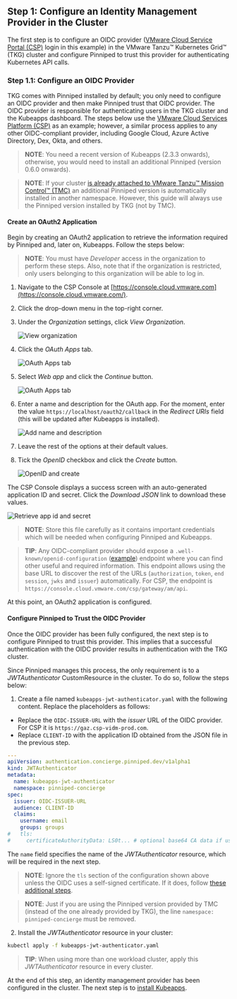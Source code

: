 ## Step 1: Configure an Identity Management Provider in the Cluster

The first step is to configure an OIDC provider ([VMware Cloud Service Portal (CSP)](https://console.cloud.vmware.com) login in this example) in the VMware Tanzu™ Kubernetes Grid™ (TKG) cluster and configure Pinniped to trust this provider for authenticating Kubernetes API calls.

### Step 1.1: Configure an OIDC Provider

TKG comes with Pinniped installed by default; you only need to configure an OIDC provider and then make Pinniped trust that OIDC provider. The OIDC provider is responsible for authenticating users in the TKG cluster and the Kubeapps dashboard. The steps below use the [VMware Cloud Services Platform (CSP)](https://console.cloud.vmware.com/) as an example; however, a similar process applies to any other OIDC-compliant provider, including Google Cloud, Azure Active Directory, Dex, Okta, and others.

> **NOTE**: You need a recent version of Kubeapps (2.3.3 onwards), otherwise, you would need to install an additional Pinniped (version 0.6.0 onwards).

> **NOTE**: If your cluster [is already attached to VMware Tanzu™ Mission Control™ (TMC)](https://docs.vmware.com/en/VMware-Tanzu-Mission-Control/services/tanzumc-getstart/GUID-F0162E40-8D47-45D7-9EA1-83B64B380F5C.html) an additional Pinniped version is automatically installed in another namespace. However, this guide will always use the Pinniped version installed by TKG (not by TMC).

#### Create an OAuth2 Application

Begin by creating an OAuth2 application to retrieve the information required by Pinniped and, later on, Kubeapps. Follow the steps below:

> **NOTE**: You must have _Developer_ access in the organization to perform these steps. Also, note that if the organization is restricted, only users belonging to this organization will be able to log in.

1. Navigate to the CSP Console at [https://console.cloud.vmware.com](https://console.cloud.vmware.com/).
2. Click the drop-down menu in the top-right corner.
3. Under the _Organization_ settings, click _View Organization_.

   ![View organization](./img/csp-menu-organization.png)

4. Click the _OAuth Apps_ tab.

   ![OAuth Apps tab](./img/csp-oauth-initial.png)

5. Select _Web app_ and click the _Continue_ button.

   ![OAuth Apps tab](./img/csp-oauth-new.png)

6. Enter a name and description for the OAuth app. For the moment, enter the value `https://localhost/oauth2/callback` in the _Redirect URIs_ field (this will be updated after Kubeapps is installed).

   ![Add name and description](./img/csp-oauth-new-details-general.png)

7. Leave the rest of the options at their default values.
8. Tick the _OpenID_ checkbox and click the _Create_ button.

   ![OpenID and create](./img/csp-oauth-new-details-scopes.png)

The CSP Console displays a success screen with an auto-generated application ID and secret. Click the _Download JSON_ link to download these values.

![Retrieve app id and secret](./img/csp-oauth-new-secrets.png)

> **NOTE**: Store this file carefully as it contains important credentials which will be needed when configuring Pinniped and Kubeapps.

> **TIP**: Any OIDC-compliant provider should expose a `.well-known/openid-configuration` ([example](https://console.cloud.vmware.com/csp/gateway/am/api/.well-known/openid-configuration)) endpoint where you can find other useful and required information. This endpoint allows using the base URL to discover the rest of the URLs (`authorization`, `token`, `end session`, `jwks` and `issuer`) automatically. For CSP, the endpoint is `https://console.cloud.vmware.com/csp/gateway/am/api`.

At this point, an OAuth2 application is configured.

#### Configure Pinniped to Trust the OIDC Provider

Once the OIDC provider has been fully configured, the next step is to configure Pinniped to trust this provider. This implies that a successful authentication with the OIDC provider results in authentication with the TKG cluster.

Since Pinniped manages this process, the only requirement is to a _JWTAuthenticator_ CustomResource in the cluster. To do so, follow the steps below:

1. Create a file named `kubeapps-jwt-authenticator.yaml` with the following content. Replace the placeholders as follows:

- Replace the `OIDC-ISSUER-URL` with the _issuer_ URL of the OIDC provider. For CSP it is `https://gaz.csp-vidm-prod.com`.
- Replace `CLIENT-ID` with the application ID obtained from the JSON file in the previous step.

```yaml
---
apiVersion: authentication.concierge.pinniped.dev/v1alpha1
kind: JWTAuthenticator
metadata:
  name: kubeapps-jwt-authenticator
  namespace: pinniped-concierge
spec:
  issuer: OIDC-ISSUER-URL
  audience: CLIENT-ID
  claims:
    username: email
    groups: groups
#   tls:
#     certificateAuthorityData: LS0t... # optional base64 CA data if using a self-signed certificate
```

The `name` field specifies the name of the _JWTAuthenticator_ resource, which will be required in the next step.

> **NOTE**: Ignore the `tls` section of the configuration shown above unless the OIDC uses a self-signed certificate. If it does, follow [these additional steps](https://github.com/vmware-tanzu/kubeapps/blob/main/docs/howto/OIDC/using-an-OIDC-provider-with-pinniped.md#pinniped-not-trusting-your-oidc-provider).

> **NOTE**: Just if you are using the Pinniped version provided by TMC (instead of the one already provided by TKG), the line `namespace: pinniped-concierge` must be removed.

2. Install the _JWTAuthenticator_ resource in your cluster:

```bash
kubectl apply -f kubeapps-jwt-authenticator.yaml
```

> **TIP**: When using more than one workload cluster, apply this _JWTAuthenticator_ resource in every cluster.

At the end of this step, an identity management provider has been configured in the cluster. The next step is to [install Kubeapps](./step-2.md).
